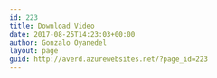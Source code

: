 ```yaml
---
id: 223
title: Download Video
date: 2017-08-25T14:23:03+00:00
author: Gonzalo Oyanedel
layout: page
guid: http://averd.azurewebsites.net/?page_id=223
---
```

<div class='qmn_quiz_container mlw_qmn_quiz'>
</div>